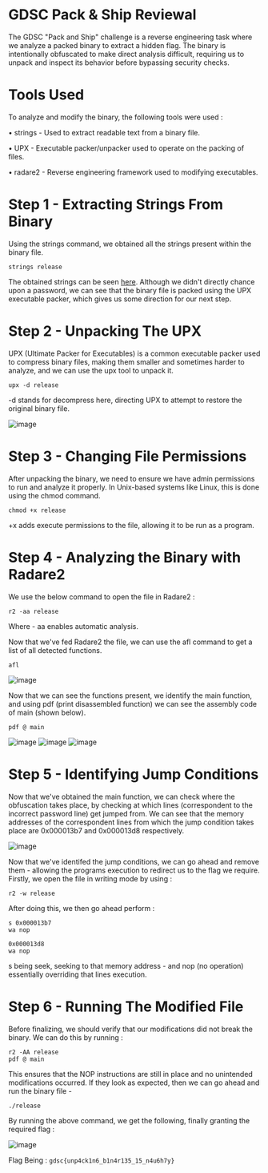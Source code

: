 # GDSC Pack & Ship Reviewal

The GDSC "Pack and Ship" challenge is a reverse engineering task where we analyze a packed binary to extract a hidden flag. The binary is intentionally obfuscated to make direct analysis difficult, requiring us to unpack and inspect its behavior before bypassing security checks.

# Tools Used

To analyze and modify the binary, the following tools were used :


• strings - Used to extract readable text from a binary file.

• UPX - Executable packer/unpacker used to operate on the packing of files.

• radare2 - Reverse engineering framework used to modifying executables.

# Step 1 - Extracting Strings From Binary

Using the strings command, we obtained all the strings present within the binary file.

```
strings release
```

The obtained strings can be seen [here](https://github.com/Noscope999/gdscpas/blob/main/strings%20release). Although we didn't directly chance upon a password, we can see that the binary file is packed using the UPX executable packer, which gives us some direction for our next step.

# Step 2 - Unpacking The UPX 

UPX (Ultimate Packer for Executables) is a common executable packer used to compress binary files, making them smaller and sometimes harder to analyze, and we can use the upx tool to unpack it. 

```
upx -d release
```

-d stands for decompress here, directing UPX to attempt to restore the original binary file. 

![image](https://github.com/user-attachments/assets/8d885faa-7655-4ff0-a1d0-5788e365d97d)

# Step 3 - Changing File Permissions

After unpacking the binary, we need to ensure we have admin permissions to run and analyze it properly. In Unix-based systems like Linux, this is done using the chmod command.

```
chmod +x release
```

+x adds execute permissions to the file, allowing it to be run as a program.

# Step 4 - Analyzing the Binary with Radare2

We use the below command to open the file in Radare2 :

```
r2 -aa release
```

Where - aa enables automatic analysis.

Now that we've fed Radare2 the file, we can use the afl command to get a list of all detected functions. 

```
afl
```

![image](https://github.com/user-attachments/assets/5a67186a-8d1e-4dca-b500-2fd208240ed3)

Now that we can see the functions present, we identify the main function, and using pdf (print disassembled function) we can see the assembly code of main (shown below).

```
pdf @ main
```

![image](https://github.com/user-attachments/assets/dcbe8978-dc64-4b1b-92a0-50acf77e2415)
![image](https://github.com/user-attachments/assets/d0b80cd4-2314-4fd8-9a2b-5ee2f703bb04)
![image](https://github.com/user-attachments/assets/d7eba6c4-b7e6-4d17-9886-ea1c87eff240)

# Step 5 - Identifying Jump Conditions

Now that we've obtained the main function, we can check where the obfuscation takes place, by checking at which lines (correspondent to the incorrect password line) get jumped from. We can see that the memory addresses of the correspondent lines from which the jump condition takes place are 0x000013b7 and 0x000013d8 respectively.

![image](https://github.com/user-attachments/assets/532d5f32-0b19-439c-839d-45dbdcf6f8aa)

Now that we've identifed the jump conditions, we can go ahead and remove them - allowing the programs execution to redirect us to the flag we require. Firstly, we open the file in writing mode by using : 

```
r2 -w release
```

After doing this, we then go ahead perform :

```
s 0x000013b7
wa nop
```
```
0x000013d8
wa nop
```
s being seek, seeking to that memory address - and nop (no operation) essentially overriding that lines execution.

# Step 6 - Running The Modified File

Before finalizing, we should verify that our modifications did not break the binary. We can do this by running :

```
r2 -AA release
pdf @ main
```

This ensures that the NOP instructions are still in place and no unintended modifications occurred. If they look as expected, then we can go ahead and run the binary file -

```
./release
```

By running the above command, we get the following, finally granting the required flag :

![image](https://github.com/user-attachments/assets/04b9ffa5-7b53-42f2-9c6a-751441a4eb99)

Flag Being : `gdsc{unp4ck1n6_b1n4r135_15_n4u6h7y}`
